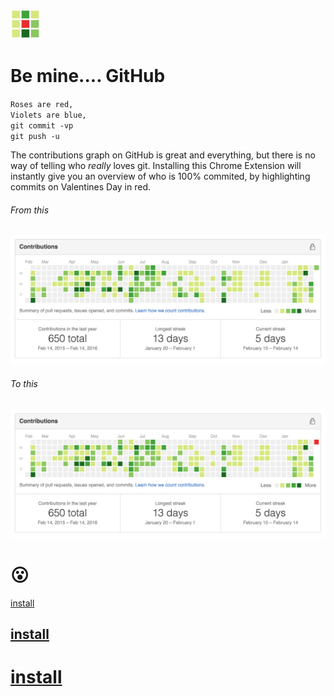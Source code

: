 ![](https://raw.githubusercontent.com/supercrabtree/be-mine/master/be-mine-icon-48.png "Be mine")

# Be mine.... GitHub

`Roses are red,`  
`Violets are blue,`  
`git commit -vp`  
`git push -u`

The contributions graph on GitHub is great and everything, but there is no way of telling who *really* loves git. Installing this Chrome Extension will instantly give you an overview of who is 100% commited, by highlighting commits on Valentines Day in red.

###### From this

![](https://raw.githubusercontent.com/supercrabtree/be-mine/master/contributions-plain.gif "#nofun")

###### To this
![](https://raw.githubusercontent.com/supercrabtree/be-mine/master/contributions-red.gif "#ohyeah")
# 😮
[install](https://chrome.google.com/webstore/detail/be-mine/pomjblnaaoafmdakgmdefaeigmgjljel "do it!")
## [install](https://chrome.google.com/webstore/detail/be-mine/pomjblnaaoafmdakgmdefaeigmgjljel "do it!")
# [install](https://chrome.google.com/webstore/detail/be-mine/pomjblnaaoafmdakgmdefaeigmgjljel "do it!")
